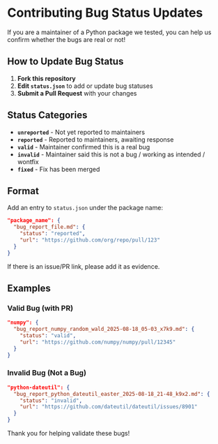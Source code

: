 # Contributing Bug Status Updates

If you are a maintainer of a Python package we tested, you can help us confirm whether the bugs are real or not!

## How to Update Bug Status

1. **Fork this repository**
2. **Edit `status.json`** to add or update bug statuses
3. **Submit a Pull Request** with your changes

## Status Categories

- **`unreported`** - Not yet reported to maintainers
- **`reported`** - Reported to maintainers, awaiting response
- **`valid`** - Maintainer confirmed this is a real bug
- **`invalid`** - Maintainer said this is not a bug / working as intended / wontfix
- **`fixed`** - Fix has been merged

## Format

Add an entry to `status.json` under the package name:

```json
"package_name": {
  "bug_report_file.md": {
    "status": "reported",
    "url": "https://github.com/org/repo/pull/123"
  }
}
```

If there is an issue/PR link, please add it as evidence.

## Examples

### Valid Bug (with PR)
```json
"numpy": {
  "bug_report_numpy_random_wald_2025-08-18_05-03_x7k9.md": {
    "status": "valid",
    "url": "https://github.com/numpy/numpy/pull/12345"
  }
}
```

### Invalid Bug (Not a Bug)
```json
"python-dateutil": {
  "bug_report_python_dateutil_easter_2025-08-18_21-48_k9x2.md": {
    "status": "invalid",
    "url": "https://github.com/dateutil/dateutil/issues/8901"
  }
}
```

Thank you for helping validate these bugs!